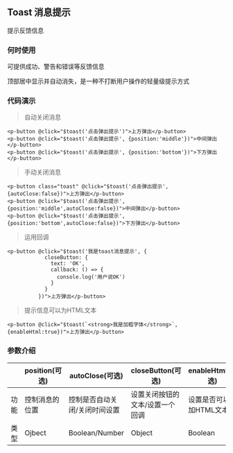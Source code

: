 ## Toast 消息提示

提示反馈信息

### 何时使用

可提供成功、警告和错误等反馈信息

顶部居中显示并自动消失，是一种不打断用户操作的轻量级提示方式

### 代码演示 

>自动关闭消息

<ClientOnly>
<toast-demos></toast-demos>
</ClientOnly>

```vue
<p-button @click="$toast('点击弹出提示')">上方弹出</p-button>
<p-button @click="$toast('点击弹出提示', {position:'middle'})">中间弹出</p-button>
<p-button @click="$toast('点击弹出提示', {position:'bottom'})">下方弹出</p-button>
```

>手动关闭消息

<ClientOnly>
<toast-demos2></toast-demos2>
</ClientOnly>

```vue
<p-button class="toast" @click="$toast('点击弹出提示',{autoClose:false})">上方弹出</p-button>
<p-button @click="$toast('点击弹出提示', {position:'middle',autoClose:false})">中间弹出</p-button>
<p-button @click="$toast('点击弹出提示', {position:'bottom',autoClose:false})">下方弹出</p-button>
```

>运用回调

<ClientOnly>
<toast-demos3></toast-demos3>
</ClientOnly>


```vue
<p-button @click="$toast('我是toast消息提示', {
            closeButton: {
              text: 'OK',
              callback: () => {
                console.log('用户说OK')
              }
            }
          })">上方弹出</p-button>
```


>提示信息可以为HTML文本

<ClientOnly>
<toast-demos4></toast-demos4>
</ClientOnly>

```vue
<p-button @click="$toast(`<strong>我是加粗字体</strong>`, {enableHtml:true})">上方弹出</p-button>
```

### 参数介绍

|  |  position(可选) | autoClose(可选) | closeButton(可选) | enableHtml(可选) |
|---|  ----  | ----  | --- | ---- |
|功能| 控制消息的位置  | 控制是否自动关闭/关闭时间设置 | 设置关闭按钮的文本/设置一个回调|设置是否可以加HTML文本|
|类型| Ojbect | Boolean/Number | Object |Boolean|